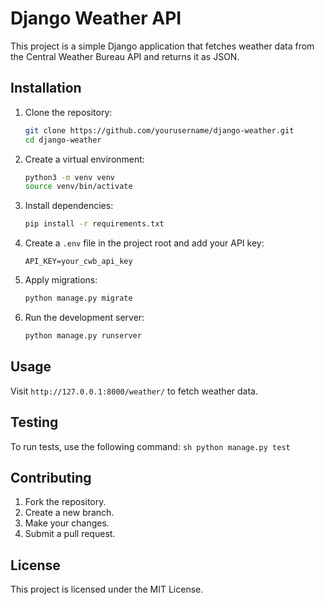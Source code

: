# Django Weather API

This project is a simple Django application that fetches weather data from the Central Weather Bureau API and returns it as JSON.

## Installation

1. Clone the repository:
    ```sh
    git clone https://github.com/yourusername/django-weather.git
    cd django-weather
    ```

2. Create a virtual environment:
    ```sh
    python3 -m venv venv
    source venv/bin/activate
    ```

3. Install dependencies:
    ```sh
    pip install -r requirements.txt
    ```

4. Create a `.env` file in the project root and add your API key:
    ```plaintext
    API_KEY=your_cwb_api_key
    ```

5. Apply migrations:
    ```sh
    python manage.py migrate
    ```

6. Run the development server:
    ```sh
    python manage.py runserver
    ```

## Usage

Visit `http://127.0.0.1:8000/weather/` to fetch weather data.

## Testing

To run tests, use the following command:
    ```sh
    python manage.py test
    ```

## Contributing

1. Fork the repository.
2. Create a new branch.
3. Make your changes.
4. Submit a pull request.

## License

This project is licensed under the MIT License.
